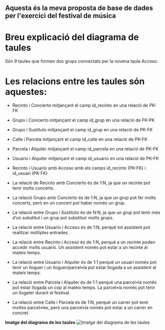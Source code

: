 ## Aquesta és la meva proposta de base de dades per l'exercici del festival de música

# Breu explicació del diagrama de taules

Són 9 taules que formen dos grups connectats per la novena taula Acceso.

# Les relacions entre les taules són aquestes:

+ Recinto i Concierto mitjançant el camp id_recinto en una relació de PK-FK
+ Grupo i Concierto mitjançant el camp id_grup en una relació de FK-PK
+ Grupo i Sustituto mitjançant el camp id_grup en una relació de PK-FK
+ Calle i Parcela mitjançant el camp id_calle en una relació de PK-FK
+ Parcela i Alquiler mitjançant el camp id_parcela en una relació de PK-FK
+ Usuario i Alquiler mitjançant el camp id_usuario en una relació de PK-FK
+ Recinto i Usuario amb Acceso amb els camps id_recinto (PK-FK) i id_usuari (PK-FK)


+ La relació de Recinto amb Concierto és de 1:N, ja que un recinte pot tenir molts concerts.
+ La relació Grupo amb Concierto és de 1:N, ja que un grup pot fer molts concerts, però en un concert pot haber només un grup.
+ La relació entre Grupo i Sustituto és de N:N, ja que un grup pot tenir més d’un substitut i un grup pot substituir molts grups.
+ La relació entre Usuario i Acceso és de 1:N, perquè tot assistent pot realitzar múltiples entrades.
+ La relació entre Recinto i Acceso és de 1:N, perquè a un recinte poden accedir molts usuaris. Un assistent només pot estar a un recinte al mateix temps.
+ La relació entre Usuario i Alquiler és de 1:1 perquè un usuari només pot tenir un lloguer i un lloguer/parcel•la pot estar llogada a un assistent al mateix temps.
+ La relació entre Parcela i Alquiler és de 1:1 perquè una parcel•la només pot estar llogada un cop al mateix temps. La parcel•la només pot tenir un llogater durant el festival.
+ La relació entre Calle i Parcela és de 1:N, perquè un carrer pot tenir moltes parcel•les, però una parcel•la només pot estar a un carrer en concret.

__Imatge del diagrama de les taules__
![Imatge del diagrama de les taules]()